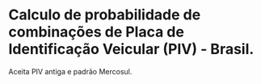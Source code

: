 # Calculo de probabilidade de combinações de Placa de Identificação Veicular (PIV) - Brasil.

Aceita PIV antiga e padrão Mercosul.
